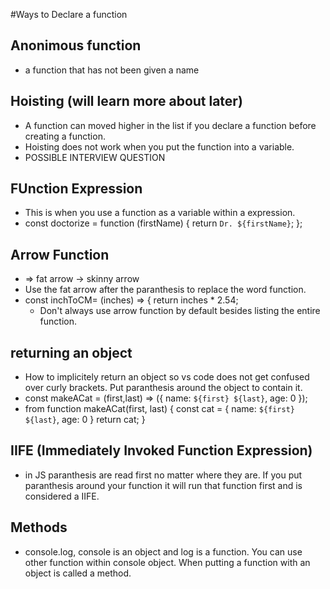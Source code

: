 #Ways to Declare a function
## Anonimous function
- a function that has not been given a name
## Hoisting (will learn more about later)
- A function can moved higher in the list if you declare a function before creating a function. 
- Hoisting does not work when you put the function into a variable. 
- POSSIBLE INTERVIEW QUESTION
## FUnction Expression
- This is when you use a function as a variable within a expression. 
- const doctorize = function (firstName) {
  return `Dr. ${firstName}`;
};
## Arrow Function
- => fat arrow -> skinny arrow
- Use the fat arrow after the paranthesis to replace the word function. 
- const inchToCM= (inches) => {
    return inches * 2.54;
    - Don't always use arrow function by default besides listing the entire function. 
## returning an object
- How to implicitely return an object so vs code does not get confused over curly brackets. Put paranthesis around the object to contain it. 
- const makeACat = (first,last) => ({ name: `${first} ${last}`, age: 0 });
-  from 
function makeACat(first, last) {
    const cat = {
        name: `${first} ${last}`,
        age: 0
        }
     return cat;
 }
 ## IIFE (Immediately Invoked Function Expression)
 - in JS paranthesis are read first no matter where they are. If you put paranthesis around your function it will run that function first and is considered a IIFE. 
 ## Methods
 - console.log, console is an object and log is a function. You can use other function within console object. When putting a function with an object is called a method. 
